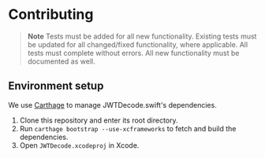 # Contributing

> **Note**
> Tests must be added for all new functionality. Existing tests must be updated for all changed/fixed functionality, where applicable. All tests must complete without errors. All new functionality must be documented as well.

## Environment setup

We use [Carthage](https://github.com/Carthage/Carthage) to manage JWTDecode.swift's dependencies. 

1. Clone this repository and enter its root directory.
2. Run `carthage bootstrap --use-xcframeworks` to fetch and build the dependencies.
3. Open `JWTDecode.xcodeproj` in Xcode.
